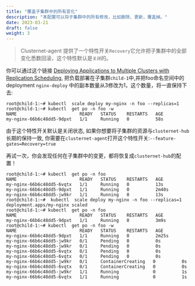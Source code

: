 ```yaml
---
title: "覆盖子集群中的所有变化"
description: "本配置可以将子集群中的所有修改，比如删除、更新，覆盖掉。"
date: 2023-03-21
draft: false
weight: 3
---
```


> Clusternet-agent 提供了一个特性开关`Recovery`它允许把子集群中的全部变化悉数回滚，这个特性默认是`关闭`的。

你可以通过这个链接 [Deploying Applications to Multiple Clusters with Replication Scheduling](../../tutorials/multi-cluster-apps/replication-scheduling-to-multiple-clusters/),
把负载部署在子集群`child-1`中,并把foo命名空间中的deployment `nginx-deploy` 中的副本数量从3修改为1，这个数量，将一直保持下去:
```shell
root@child-1:~# kubectl  scale deploy my-nginx -n foo --replicas=1
root@child-1:~# kubectl  get po -n foo -w
NAME                        READY   STATUS    RESTARTS   AGE
my-nginx-66b6c48dd5-9dpxt   1/1     Running   0          58s
```
由于这个特性开关默认是关闭状态, 如果你想要将子集群的资源与`clusternet-hub`长期的保持一致, 你需要在`clusternet-agent`打开这个特性开关:`--feature-gates=Recovery=true`

再试一次，你会发现任何在子集群中的变更，都将恢复成`clusternet-hub`的配置！

```shell
root@child-1:~# kubectl  get po -n foo
NAME                        READY   STATUS    RESTARTS   AGE
my-nginx-66b6c48dd5-6vqtx   1/1     Running   0          13s
my-nginx-66b6c48dd5-9dpxt   1/1     Running   0          2m40s
my-nginx-66b6c48dd5-jw9kr   1/1     Running   0          13s
root@child-1:~#  kubectl  scale deploy my-nginx -n foo --replicas=1
deployment.apps/my-nginx scaled
root@child-1:~# kubectl  get po -n foo
NAME                        READY   STATUS    RESTARTS   AGE
my-nginx-66b6c48dd5-9dpxt   1/1     Running   0          3m9s
root@child-1:~# kubectl  get po -n foo -w
NAME                        READY   STATUS    RESTARTS   AGE
my-nginx-66b6c48dd5-9dpxt   1/1     Running   0          2m25s
my-nginx-66b6c48dd5-jw9kr   0/1     Pending   0          0s
my-nginx-66b6c48dd5-jw9kr   0/1     Pending   0          0s
my-nginx-66b6c48dd5-6vqtx   0/1     Pending   0          0s
my-nginx-66b6c48dd5-6vqtx   0/1     Pending   0          0s
my-nginx-66b6c48dd5-jw9kr   0/1     ContainerCreating   0          0s
my-nginx-66b6c48dd5-6vqtx   0/1     ContainerCreating   0          0s
my-nginx-66b6c48dd5-jw9kr   1/1     Running             0          1s
my-nginx-66b6c48dd5-6vqtx   1/1     Running             0          1s
```